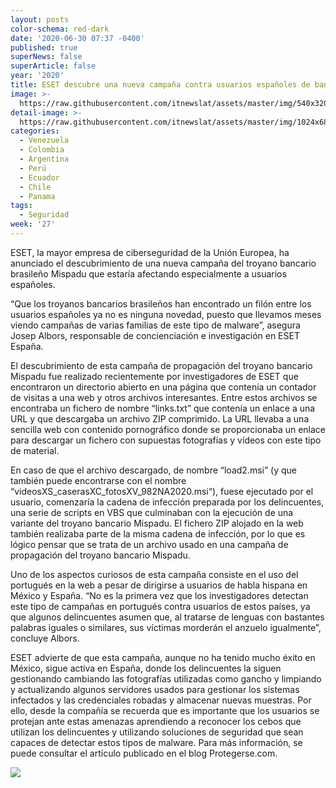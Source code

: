 ```yaml
---
layout: posts
color-schema: red-dark
date: '2020-06-30 07:37 -0400'
published: true
superNews: false
superArticle: false
year: '2020'
title: ESET descubre una nueva campaña contra usuarios españoles de banca online
image: >-
  https://raw.githubusercontent.com/itnewslat/assets/master/img/540x320/banca-online-p.jpg
detail-image: >-
  https://raw.githubusercontent.com/itnewslat/assets/master/img/1024x680/banca-online-g.jpg
categories:
  - Venezuela
  - Colombia
  - Argentina
  - Perú
  - Ecuador
  - Chile
  - Panama
tags:
  - Seguridad
week: '27'
---
```

ESET, la mayor empresa de ciberseguridad de la Unión Europea, ha anunciado el descubrimiento de una nueva campaña del troyano bancario brasileño Mispadu que estaría afectando especialmente a usuarios españoles.

“Que los troyanos bancarios brasileños han encontrado un filón entre los usuarios españoles ya no es ninguna novedad, puesto que llevamos meses viendo campañas de varias familias de este tipo de malware”, asegura Josep Albors, responsable de concienciación e investigación en ESET España.

El descubrimiento de esta campaña de propagación del troyano bancario Mispadu fue realizado recientemente por investigadores de ESET que encontraron un directorio abierto en una página que contenía un contador de visitas a una web y otros archivos interesantes. Entre estos archivos se encontraba un fichero de nombre “links.txt” que contenía un enlace a una URL y que descargaba un archivo ZIP comprimido. La URL llevaba a una sencilla web con contenido pornográfico donde se proporcionaba un enlace para descargar un fichero con supuestas fotografías y vídeos con este tipo de material.

En caso de que el archivo descargado, de nombre “load2.msi” (y que también puede encontrarse con el nombre “videosXS_caserasXC_fotosXV_982NA2020.msi“), fuese ejecutado por el usuario, comenzaría la cadena de infección preparada por los delincuentes, una serie de scripts en VBS que culminaban con la ejecución de una variante del troyano bancario Mispadu. El fichero ZIP alojado en la web también realizaba parte de la misma cadena de infección, por lo que es lógico pensar que se trata de un archivo usado en una campaña de propagación del troyano bancario Mispadu.

Uno de los aspectos curiosos de esta campaña consiste en el uso del portugués en la web a pesar de dirigirse a usuarios de habla hispana en México y España. “No es la primera vez que los investigadores detectan este tipo de campañas en portugués contra usuarios de estos países, ya que algunos delincuentes asumen que, al tratarse de lenguas con bastantes palabras iguales o similares, sus víctimas morderán el anzuelo igualmente”, concluye Albors. 

ESET advierte de que esta campaña, aunque no ha tenido mucho éxito en México, sigue activa en España, donde los delincuentes la siguen gestionando cambiando las fotografías utilizadas como gancho y limpiando y actualizando algunos servidores usados para gestionar los sistemas infectados y las credenciales robadas y almacenar nuevas muestras. Por ello, desde la compañía se recuerda que es importante que los usuarios se protejan ante estas amenazas aprendiendo a reconocer los cebos que utilizan los delincuentes y utilizando soluciones de seguridad que sean capaces de detectar estos tipos de malware. Para más información, se puede consultar el artículo publicado en el blog Protegerse.com.

<img src="https://tracker.metricool.com/c3po.jpg?hash=56f88a41e39ab42c063cc51676587a04"/>